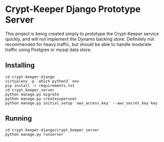 # Crypt-Keeper Django Prototype Server
This project is being created simply to prototype the Crypt-Keeper service quickly, and will not implement the Dynamo backing store. Definitely not recommended for heavy traffic, but should be able to handle moderate traffic using Postgres or mysql data store.

## Installing

    cd crypt-keeper-django
    virtualenv -p `which python3` env
    pip install -r requirements.txt
    cd crypt_keeper_server
    python manage.py migrate
    python manage.py createsuperuser
    python manage.py initial_setup 'aws_access_key' --aws_secret_key key

## Running

    cd crypt-keeper-django/crypt_keeper_server
    python manage.py runserver
